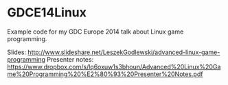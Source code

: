 GDCE14Linux
===========

Example code for my GDC Europe 2014 talk about Linux game programming.

Slides: http://www.slideshare.net/LeszekGodlewski/advanced-linux-game-programming
Presenter notes: https://www.dropbox.com/s/lq6oxuw1s3bhoun/Advanced%20Linux%20Game%20Programming%20%E2%80%93%20Presenter%20Notes.pdf
